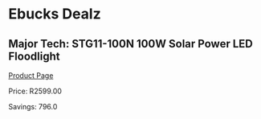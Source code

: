 
# Ebucks Dealz
## Major Tech: STG11-100N 100W Solar Power LED Floodlight
[Product Page](https://www.ebucks.com/web/shop/productSelected.do?prodId=994926421&catId=370101825)

Price: R2599.00

Savings: 796.0


	